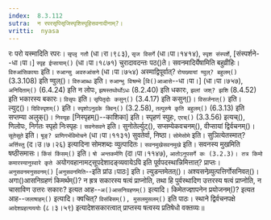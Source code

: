 ```yaml
---
index:  8.3.112
sutra:  न रपरसृपिसृजिस्पृशिस्पूहिसवनादीनाम्?।
vritti:  nyasa
---
```


रः परो यस्मादिति रपरः। `सृप्लृ गतौ` (धा।रा।९८३), `सृज विसर्गे` (धा।पा।१४१४), `स्पृश संस्पर्शे`, [संस्पर्शने--धा।पा।] `स्पृह ईप्सायाम्()` (धा।पा।१८७१) चुरादावदन्तः पठ()ते। सवनमादिर्येषामिति बहुव्रीहिः। `विरुआंसिकायाः` इति। `रुआन्सु अवरुआंसने` (धा।पा।७५४) अस्माद्विपूर्वात्? `रोयख्यायां ण्वुल्? बहुलम्()` (3.3.108) इति ण्वुल्()। `विरुआब्धः` इति। `रुआन्भु विश्रम्भे` [`वि()आआसे`--धा।पा।] (धा।पा।७५७), `अनिदिताम्()` (6.4.24) इति न लोपः, `झषस्तथोर्थोऽधः` (8.2.40) इति धकारः, `झलां जश्? झशि` (8.4.52) इति भकारस्य बकारः। `विसृपः` इति। `सृपितृदोः कसुन्()` (3.4.17) इति कसुन्()। `विसर्जनात्()` इति। ल्युट्()। `दिविस्पृशम्()` इति। `स्पृशोऽनुदके क्विन्()` (3.2.58), `तल्पुरुषे कृति बहुलम्()` (6.3.13) इति सप्तम्या अलुक्()। `निस्यृहः` [निस्पृहम्()--काशिका] इति। स्पृहणं स्पुहः, `एरच्()` (3.3.56) इत्यच्(), णिलोपः, निर्गतः स्पृहो निःस्पृहः। `सवनेसवने` इति। सुनोतेर्ल्युट्(), सप्सम्येकवचनम्(), वीप्सायां द्विर्वचनम्()। `सूतेसूते` इति। `षूङ्? प्राणिगर्भविमोचने` (धा।पा।११३१) सुवतेर्वा, निष्ठा। `सोमेसोमे` इति। सुञित्येतस्मात्? `अर्त्तिस्तु` (द।उ।७।२६) इत्यादिना सोमशब्दः व्युत्पादितः। `सवनमुखेसवनमुखे` इति। सवनस्य मुखमिति षष्ठीसमासः। `किंसं किंसम्()` इति। `षो अन्तकर्मणि` (दा।पा।११४७), `आतोऽनुपसर्गे कः (3.2.3)। तत्र किमो कमारस्यानुस्वारे कृते `अयोगवहानामट्सूपदेशादङ्व्यवायेऽपि इति पूर्वपदस्थान्निमित्तात्? प्राप्तः। `अनुसवनमनुसवनम्()` [`अनुसवनमिति`--इति प्रांउ।पाठः] इति। ल्युडन्तमेतत्()। अश्यसनेव्र्युत्पत्तिर्गोसनिवत्()। 
अगा()आसनिग्रहणं किमर्थम्()? न ह्रत्र सकारस्य षत्वं प्राप्नोति, तथा हि पुर्वस्थादिण उत्तरस्य षत्वं प्राप्नोति, न चासाविण उत्तरः सकारः? इत्यत आह--`अ()आसनिग्रहणम्()` इत्यादि। किमेतज्ज्ञापनेन प्रयोजनम्()? इत्यत आह--`जलाषाहम्()`
इत्यादि। क्वचित्? `विसंबिसम्(), मुसलमुसलम्()` इति पाठः। स्थाने द्विर्वचनपक्षे `आदेशप्रहत्यययोः` (८।३।५९) इत्यादेशसकारत्वात् प्राप्तस्य षत्वस्य प्रतिषेधो वक्तव्यः॥
